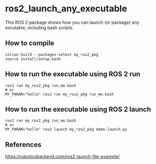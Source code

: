 # ros2_launch_any_executable

This ROS 2 package shows how you can launch (or package) any excutable, including bash scripts.

## How to compile

```
colcon build --packages-select my_ros2_pkg
source install/setup.bash
```

## How to run the executable using ROS 2 run

```
ros2 run my_ros2_pkg run_me.bash
# or
MY_PARAM="hello" ros2 run my_ros2_pkg run_me.bash
```


## How to run the executable using ROS 2 launch

```
ros2 run my_ros2_pkg run_me.bash
# or
MY_PARAM="hello" ros2 launch my_ros2_pkg demo.launch.py
```

## References

https://roboticsbackend.com/ros2-launch-file-example/


